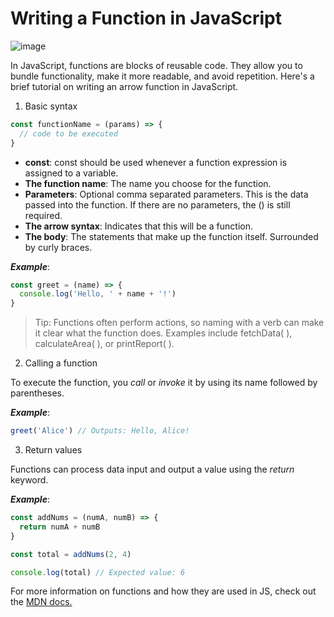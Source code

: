 # Writing a Function in JavaScript

![image](https://images.unsplash.com/photo-1721332155433-3a4b5446bcd9?q=80&w=1935&auto=format&fit=crop&ixlib=rb-4.0.3&ixid=M3wxMjA3fDF8MHxwaG90by1wYWdlfHx8fGVufDB8fHx8fA%3D%3D)

In JavaScript, functions are blocks of reusable code. They allow you to bundle functionality, make it more readable, and avoid repetition. Here's a brief tutorial on writing an arrow function in JavaScript.

1. Basic syntax

```javascript
const functionName = (params) => {
  // code to be executed
}
```

- **const**: const should be used whenever a function expression is assigned to a variable.
- **The function name**: The name you choose for the function.
- **Parameters**: Optional comma separated parameters. This is the data passed into the function. If there are no parameters, the () is still required.
- **The arrow syntax**: Indicates that this will be a function.
- **The body**: The statements that make up the function itself. Surrounded by curly braces.

**_Example_**:

```javascript
const greet = (name) => {
  console.log('Hello, ' + name + '!')
}
```

> Tip: Functions often perform actions, so naming with a verb can make it clear what the function does. Examples include fetchData( ), calculateArea( ), or printReport( ).

2. Calling a function

To execute the function, you _call_ or _invoke_ it by using its name followed by parentheses.

**_Example_**:

```javascript
greet('Alice') // Outputs: Hello, Alice!
```

3. Return values

Functions can process data input and output a value using the _return_ keyword.

**_Example_**:

```javascript
const addNums = (numA, numB) => {
  return numA + numB
}

const total = addNums(2, 4)

console.log(total) // Expected value: 6
```

For more information on functions and how they are used in JS, check out the [MDN docs.](https://developer.mozilla.org/en-US/docs/Web/JavaScript/Guide/Functions)
